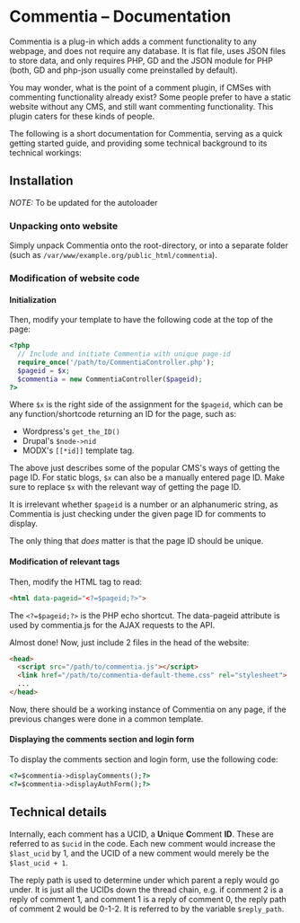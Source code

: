 # Commentia – Documentation

Commentia is a plug-in which adds a comment functionality to any webpage, and does not require any database. It is flat file, uses JSON files to store data, and only requires PHP, GD and the JSON module for PHP (both, GD and php-json usually come preinstalled by default).

You may wonder, what is the point of a comment plugin, if CMSes with commenting functionality already exist? Some people prefer to have a static website without any CMS, and still want commenting functionality. This plugin caters for these kinds of people.

The following is a short documentation for Commentia, serving as a quick getting started guide, and providing some technical background to its technical workings:

## Installation

_NOTE:_ To be updated for the autoloader

### Unpacking onto website

Simply unpack Commentia onto the root-directory, or into a separate folder (such as `/var/www/example.org/public_html/commentia`).

### Modification of website code

#### Initialization

Then, modify your template to have the following code at the top of the page:

```php
<?php
  // Include and initiate Commentia with unique page-id
  require_once('/path/to/CommentiaController.php');
  $pageid = $x;
  $commentia = new CommentiaController($pageid);
?>
```

Where `$x` is the right side of the assignment for the `$pageid`, which can be any function/shortcode returning an ID for the page, such as:

- Wordpress's `get_the_ID()`
- Drupal's `$node->nid`
- MODX's `[[*id]]` template tag.

The above just describes some of the popular CMS's ways of getting the page ID. For static blogs, `$x` can also be a manually entered page ID. Make sure to replace `$x` with the relevant way of getting the page ID.

It is irrelevant whether `$pageid` is a number or an alphanumeric string, as Commentia is just checking under the given page ID for comments to display.

The only thing that _does_ matter is that the page ID should be unique.

#### Modification of relevant tags

Then, modify the HTML tag to read:

```html
<html data-pageid="<?=$pageid;?>">
```

The `<?=$pageid;?>` is the PHP echo shortcut. The data-pageid attribute is used by commentia.js for the AJAX requests to the API.

Almost done! Now, just include 2 files in the head of the website:

```html
<head>
  <script src="/path/to/commentia.js"></script>
  <link href="/path/to/commentia-default-theme.css" rel="stylesheet">
  ...
</head>
```

Now, there should be a working instance of Commentia on any page, if the previous changes were done in a common template.

#### Displaying the comments section and login form

To display the comments section and login form, use the following code:

```html
<?=$commentia->displayComments();?>
<?=$commentia->displayAuthForm();?>
```

## Technical details

Internally, each comment has a UCID, a **U**nique **C**omment **ID**. These are referred to as `$ucid` in the code. Each new comment would increase the `$last_ucid` by 1, and the UCID of a new comment would merely be the `$last_ucid + 1`.

The reply path is used to determine under which parent a reply would go under. It is just all the UCIDs down the thread chain, e.g. if comment 2 is a reply of comment 1, and comment 1 is a reply of comment 0, the reply path of comment 2 would be 0-1-2. It is referred to by the variable `$reply_path`.
